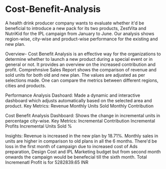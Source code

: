 # Cost-Benefit-Analysis
A health drink producer company wants to evaluate whether it'd be beneficial to introduce a new pack for its two products, ZestVita and NutriKid for the IPL campaign from January to June. Our analysis shows region-wise, city-wise and product-wise performance for the existing and new plan.

Overview-
Cost Benefit Analysis is an effective way for the organizations to determine whether to launch a new product during a special event or in general or not. It provides an overview on the increased contribution and profit.
Comprehnsive Sales Report shows the comparison of revenue and sold units for both old and new plan. The values are adjusted as per selections made. One can compare the metrics between different regions, cities and products.  

Performance Analysis Dashoard:
Made a dynamic and interactive dashboard which adjusts automatically based on the selected area and product.
Key Metrics:
Revenue
Monthly Units Sold
Monthly Contribution

Cost Benefit Analysis Dashboard:
Shows the change in incremental units in percentage city-wise.
Key Metrics:
Incremental Contribution
Incremental Profits
Incremental Units Sold %

Insights:
Revenue is increased in the new plan by 18.71%.
Monthly sales in units are higher in comparison to old plans in all the 6 months.
There'd be loss in the first month of campaign due to increased cost of Ads preparation, Design Cost and IPL Marketing budget but from second month onwards the campaign would be benefecial till the sixth month.
Total Incremenatl Profit is for 5282839.65 INR

